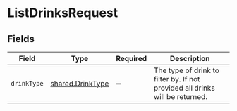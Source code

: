 # ListDrinksRequest


## Fields

| Field                                                                        | Type                                                                         | Required                                                                     | Description                                                                  |
| ---------------------------------------------------------------------------- | ---------------------------------------------------------------------------- | ---------------------------------------------------------------------------- | ---------------------------------------------------------------------------- |
| `drinkType`                                                                  | [shared.DrinkType](../../models/shared/drinktype.md)                         | :heavy_minus_sign:                                                           | The type of drink to filter by. If not provided all drinks will be returned. |